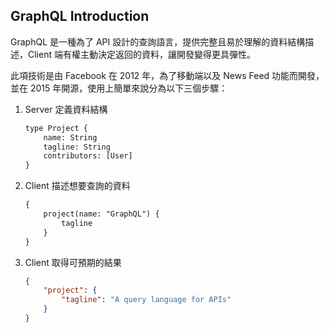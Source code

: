 ## GraphQL Introduction

GraphQL 是一種為了 API 設計的查詢語言，提供完整且易於理解的資料結構描述，Client 端有權主動決定返回的資料，讓開發變得更具彈性。

此項技術是由 Facebook 在 2012 年，為了移動端以及 News Feed 功能而開發，並在 2015 年開源，使用上簡單來說分為以下三個步驟：

1. Server 定義資料結構

    ```txt
    type Project {
        name: String
        tagline: String
        contributors: [User]
    }
    ```
    
2. Client 描述想要查詢的資料

    ```txt
    {
        project(name: "GraphQL") {
            tagline
        }
    }
    ```

3. Client 取得可預期的結果

    ```json
    {
        "project": {
            "tagline": "A query language for APIs"
        }
    }
    ```
